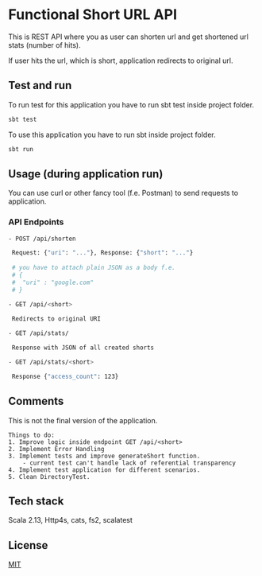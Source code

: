 # Functional Short URL API

This is REST API where you as user can shorten url and get shortened url stats (number of hits).

If user hits the url, which is short, application redirects to original url.

## Test and run

To run test for this application you have to run sbt test inside project folder.
```scala
sbt test
```

To use this application you have to run sbt inside project folder.
```scala
sbt run
```

## Usage (during application run)

You can use curl or other fancy tool (f.e. Postman) to send requests to application.

### API Endpoints
```bash
- POST /api/shorten

 Request: {"uri": "..."}, Response: {"short": "..."}
 
 # you have to attach plain JSON as a body f.e.
 # {
 #  "uri" : "google.com"
 # }

- GET /api/<short>

 Redirects to original URI
 
- GET /api/stats/

 Response with JSON of all created shorts

- GET /api/stats/<short>

 Response {"access_count": 123}

```

## Comments
This is not the final version of the application.

```
Things to do:
1. Improve logic inside endpoint GET /api/<short>
2. Implement Error Handling
3. Implement tests and improve generateShort function. 
    - current test can't handle lack of referential transparency
4. Implement test application for different scenarios.
5. Clean DirectoryTest.
```

## Tech stack
Scala 2.13, Http4s, cats, fs2, scalatest

## License
[MIT](https://choosealicense.com/licenses/mit/)